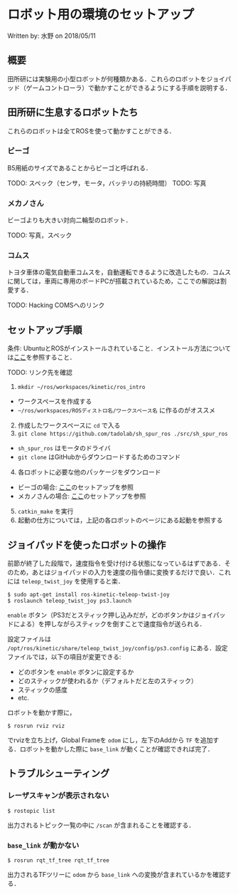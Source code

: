 # ロボット用の環境のセットアップ

Written by: 水野 on 2018/05/11

## 概要

田所研には実験用の小型ロボットが何種類かある．これらのロボットをジョイパッド（ゲームコントローラ）で動かすことができるようにする手順を説明する．

## 田所研に生息するロボットたち

これらのロボットは全てROSを使って動かすことができる．

### ビーゴ

B5用紙のサイズであることからビーゴと呼ばれる．

TODO: スペック（センサ，モータ，バッテリの持続時間）
TODO: 写真

### メカノさん

ビーゴよりも大きい対向二輪型のロボット．

TODO: 写真，スペック

### コムス

トヨタ車体の電気自動車コムスを，自動運転できるように改造したもの．コムスに関しては，車両に専用のボードPCが搭載されているため，ここでの解説は割愛する．

TODO: Hacking COMSへのリンク

## セットアップ手順

条件: UbuntuとROSがインストールされていること．インストール方法については[ここ](install.md)を参照すること．

TODO: リンク先を確認

1. `mkdir ~/ros/workspaces/kinetic/ros_intro`
  - ワークスペースを作成する
  - `~/ros/workspaces/ROSディストロ名/ワークスペース名` に作るのがオススメ
2. 作成したワークスペースに `cd` で入る
3. `git clone https://github.com/tadolab/sh_spur_ros ./src/sh_spur_ros`
  - `sh_spur_ros` はモータのドライバ
  - `git clone` はGitHubからダウンロードするためのコマンド
4. 各ロボットに必要な他のパッケージをダウンロード
  - ビーゴの場合: [ここ](beego.md)のセットアップを参照
  - メカノさんの場合: [ここ](mechano.md)のセットアップを参照
5. `catkin_make` を実行
6. 起動の仕方については，上記の各ロボットのページにある起動を参照する

## ジョイパッドを使ったロボットの操作

前節が終了した段階で，速度指令を受け付ける状態になっているはずである．そのため，あとはジョイパッドの入力を速度の指令値に変換するだけで良い．これには `teleop_twist_joy` を使用すると楽．

```
$ sudo apt-get install ros-kinetic-teleop-twist-joy
$ roslaunch teleop_twist_joy ps3.launch
```

`enable` ボタン（PS3だとスティック押し込みだが，どのボタンかはジョイパッドによる）を押しながらスティックを倒すことで速度指令が送られる．

設定ファイルは `/opt/ros/kinetic/share/teleop_twist_joy/config/ps3.config` にある．設定ファイルでは，以下の項目が変更できる:

- どのボタンを `enable` ボタンに設定するか
- どのスティックが使われるか（デフォルトだと左のスティック）
- スティックの感度
- etc.

ロボットを動かす際に，

```
$ rosrun rviz rviz
```

でrvizを立ち上げ，Global Frameを `odom` にし，左下のAddから `TF` を追加する．ロボットを動かした際に `base_link` が動くことが確認できれば完了．

## トラブルシューティング

### レーザスキャンが表示されない

```
$ rostopic list
```

出力されるトピック一覧の中に `/scan` が含まれることを確認する．

### `base_link` が動かない

```
$ rosrun rqt_tf_tree rqt_tf_tree
```

出力されるTFツリーに `odom` から `base_link` への変換が含まれているかを確認する．
